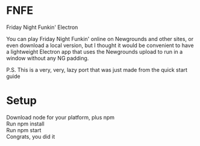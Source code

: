 # FNFE
Friday Night Funkin' Electron 

You can play Friday Night Funkin' online on Newgrounds and other sites, or even download a local version, but I thought it would be convenient to have a lightweight Electron app that uses the Newgrounds upload to run in a window without any NG padding.  
  
P.S. This is a very, very, lazy port that was just made from the quick start guide

# Setup
Download node for your platform, plus npm  
Run npm install  
Run npm start  
Congrats, you did it  
